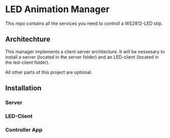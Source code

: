 # LED Animation Manager

This repo contains all the services you need to controll a WS2812-LED stip.

## Architechture

This manager implements a client server architecture.
It will be nessesary to install a server (located in the server folder) and an LED-client (located in the led-client folder).

All other parts of this project are optional.


## Installation

### Server

### LED-Client

### Controller App
